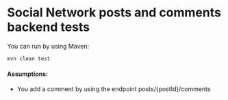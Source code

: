 # Social Network posts and comments backend tests

You can run by using Maven:

```
mvn clean test
```

#### Assumptions:

* You add a comment by using the endpoint posts/{postId}/comments